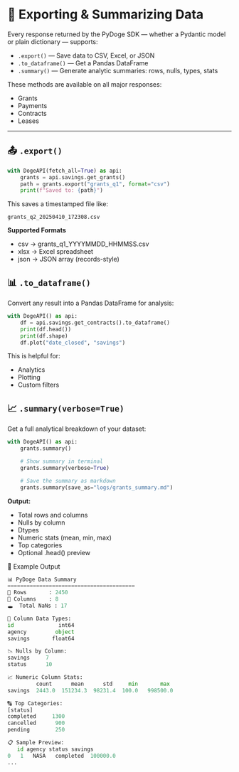 # 💾 Exporting & Summarizing Data

Every response returned by the PyDoge SDK — whether a Pydantic model or plain dictionary — supports:

- `.export()` — Save data to CSV, Excel, or JSON
- `.to_dataframe()` — Get a Pandas DataFrame
- `.summary()` — Generate analytic summaries: rows, nulls, types, stats

These methods are available on all major responses:
- Grants
- Payments
- Contracts
- Leases

---

## 📤 `.export()`

```python
with DogeAPI(fetch_all=True) as api:
    grants = api.savings.get_grants()
    path = grants.export("grants_q1", format="csv")
    print(f"Saved to: {path}")
```
This saves a timestamped file like:

```
grants_q2_20250410_172308.csv
```

**Supported Formats**
- csv → grants_q1_YYYYMMDD_HHMMSS.csv
- xlsx → Excel spreadsheet
- json → JSON array (records-style)

## 📊 `.to_dataframe()`

Convert any result into a Pandas DataFrame for analysis:

```python
with DogeAPI() as api:
    df = api.savings.get_contracts().to_dataframe()
    print(df.head())
    print(df.shape)
    df.plot("date_closed", "savings")
```
This is helpful for:

- Analytics
- Plotting
- Custom filters

## 📈 `.summary(verbose=True)`

Get a full analytical breakdown of your dataset:

```python
with DogeAPI() as api:
    grants.summary()

    # Show summary in terminal
    grants.summary(verbose=True)

    # Save the summary as markdown
    grants.summary(save_as="logs/grants_summary.md")
```
**Output:**

- Total rows and columns
- Nulls by column
- Dtypes
- Numeric stats (mean, min, max)
- Top categories
- Optional .head() preview

🧪 Example Output

```python
📊 PyDoge Data Summary
========================================
🧾 Rows       : 2450
🧬 Columns    : 8
🕳️  Total NaNs : 17

📑 Column Data Types:
id              int64
agency         object
savings       float64

📉 Nulls by Column:
savings     7
status      10

📈 Numeric Column Stats:
         count      mean      std     min       max
savings  2443.0  151234.3  98231.4  100.0   998500.0

🔠 Top Categories:
[status]
completed     1300
cancelled      900
pending        250

📋 Sample Preview:
   id agency status savings
0   1   NASA   completed  100000.0
...

```
